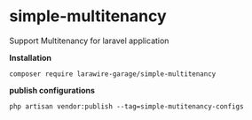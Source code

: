 # simple-multitenancy
 Support Multitenancy for laravel application
    

**Installation**
```
composer require larawire-garage/simple-multitenancy
```


**publish configurations**
```
php artisan vendor:publish --tag=simple-mutitenancy-configs
```
